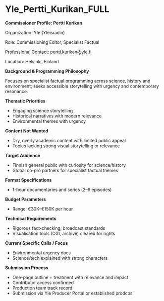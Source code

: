 # Yle_Pertti_Kurikan_FULL

**Commissioner Profile: Pertti Kurikan**

Organization: Yle (Yleisradio)

Role: Commissioning Editor, Specialist Factual

Professional Contact: pertti.kurikan@yle.fi

Location: Helsinki, Finland

**Background & Programming Philosophy**

Focuses on specialist factual programming across science, history and environment; seeks accessible storytelling with urgency and contemporary resonance.

**Thematic Priorities**

- Engaging science storytelling
- Historical narratives with modern relevance
- Environmental themes with urgency

**Content Not Wanted**

- Dry, overly academic content with limited public appeal
- Topics lacking strong visual storytelling or relevance

**Target Audience**

- Finnish general public with curiosity for science/history
- Global co-pro partners for specialist factual themes

**Format Specifications**

- 1-hour documentaries and series (2–6 episodes)

**Budget Parameters**

- Range: €30K–€150K per hour

**Technical Requirements**

- Rigorous fact-checking; broadcast standards
- Visualisation tools (CGI, archive) cleared for rights

**Current Specific Calls / Focus**

- Environmental urgency docs
- Science/tech explained with strong characters

**Submission Process**

- One-page outline + treatment with relevance and impact
- Contributor access confirmed
- Production team track record
- Submission via Yle Producer Portal or established prodcos